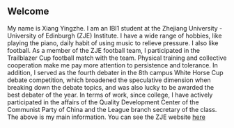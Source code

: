 ## Welcome 
My name is Xiang Yingzhe. 
I am an IBI1 student at the Zhejiang University - University of Edinburgh (ZJE) Institute.
I have a wide range of hobbies, like playing the piano, daily habit of using music to relieve pressure. I also like football. As a member of the ZJE football team, I participated in the Trailblazer Cup football match with the team. Physical training and collective cooperation make me pay more attention to persistence and tolerance. In addition, I served as the fourth debater in the 8th campus White Horse Cup debate competition, which broadened the speculative dimension when breaking down the debate topics, and was also lucky to be awarded the best debater of the year.
In terms of work, since college, I have actively participated in the affairs of the Quality Development Center of the Communist Party of China and the League branch secretary of the class. The above is my main information.
You can see the ZJE website [here](https://zje.zju.edu.cn/zje/main.htm) 

